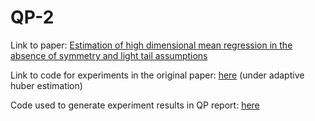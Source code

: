 # QP-2


Link to paper: [Estimation of high dimensional mean regression in the absence of symmetry and light tail assumptions](https://rss.onlinelibrary.wiley.com/doi/full/10.1111/rssb.12166)

Link to code for experiments in the original paper: [here](https://fan.princeton.edu/publications-software.html) (under adaptive huber estimation)

Code used to generate experiment results in QP report: [here](code/)
